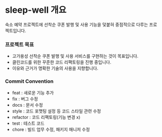# sleep-well 개요

숙소 예약 프로젝트에 선착순 쿠폰 발행 및 사용 기능을 덫붙혀 중점적으로 다루는 프로젝트입니다.

### 프로젝트 목표

- 고가용성 선착순 쿠폰 발행 및 사용 서비스를 구현하는 것이 목표입니다.
- 클린코드를 위한 꾸준한 코드 리팩토링을 진행 중입니다.
- 이유와 근거가 명확한 기술의 사용을 지향합니다.

### Commit Convention

- feat : 새로운 기능 추가
- fix : 버그 수정
- docs : 문서 수정
- style : 코드 포맷팅 설정 등 코드 스타일 관련 수정
- refactor : 코드 리팩토링(기능 변경 x)
- test : 테스트 코드
- chore : 빌드 업무 수정, 패키지 매니저 수정
